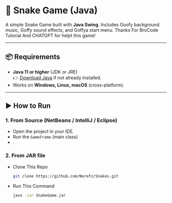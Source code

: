 # 🐍 Snake Game (Java)

A simple Snake Game built with **Java Swing**. Includes Goofy background music, Goffy sound effects, and  Goffya start menu.
Thanks For BroCode Tutorial And CHATGPT for helpt this game!

---

## 📦 Requirements
- **Java 11 or higher** (JDK or JRE)  
  👉 [Download Java](https://adoptium.net/) if not already installed.  
- Works on **Windows, Linux, macOS** (cross-platform).


---

## ▶️ How to Run

### 1. From Source (NetBeans / IntelliJ / Eclipse)

- Open the project in your IDE.  
- Run the `GameFrame` (main class)
- .  

### 2. From JAR file
- Clone This Repo 
  ```bash
  git clone https://github.com/Norefz/Snakes.git
- Run This Command 
   ```bash
  java -jar SnakeGame.jar
